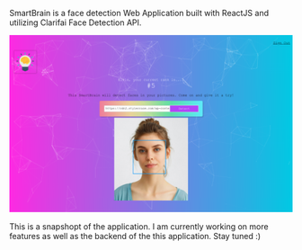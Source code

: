 SmartBrain is a face detection Web Application built with ReactJS and utilizing Clarifai Face Detection API. 

![Screenshot](Smartbrain.png)

This is a snapshopt of the application. I am currently working on more features as well as the backend of the this application. Stay tuned :)
